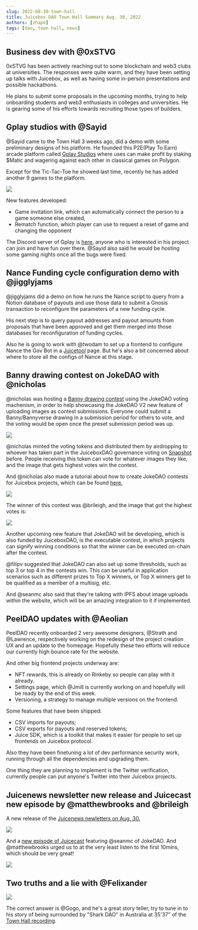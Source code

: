 ```yaml
---
slug: 2022-08-30-town-hall
title: Juicebox DAO Town Hall Summary Aug. 30, 2022
authors: [zhape]
tags: [dao, town hall, news]
---
```


## Business dev with @0xSTVG

0xSTVG has been actively reaching out to some blockchain and web3 clubs at universities. The responses were quite warm, and they have been setting up talks with Juicebox, as well as having some in-person presentations and possible hackathons.

He plans to submit some proposals in the upcoming months, trying to help onboarding students and web3 enthusiasts in colleges and universities. He is gearing some of his efforts towards recruiting those types of builders.

## Gplay studios with @Sayid

@Sayid came to the Town Hall 3 weeks ago, did a demo with some preliminary designs of his platform. He founded this P2E(Play To Earn) arcade platform called [Gplay Studios](https://gplaystudios.live/) where uses can make profit by staking $Matic and wagering against each other in classical games on Polygon.

Except for the Tic-Tac-Toe he showed last time, recently he has added another 9 games to the platform.  

![](https://i.imgur.com/WLVnvMC.png) 

New features developed:
- Game invitation link, which can automatically connect the person to a game someone else created,
- Rematch function, which player can use to request a reset of game and changing the opponent

The Discord server of Gplay is [here](https://discord.gg/yBcrh3HnaQ), anyone who is interested in his project can join and have fun over there. @Sayid also said he would be hosting some gaming nights once all the bugs were fixed.

## Nance Funding cycle configuration demo with @jigglyjams

@jigglyjams did a demo on how he runs the Nance script to query from a Notion database of payouts and use those data to submit a Gnosis transaction to reconfigure the parameters of a new funding cycle.

His next step is to query payout addresses and payout amounts from proposals that have been approved and get them merged into those databases for reconfiguration of funding cycles.

Also he is going to work with @twodam to set up a frontend to configure Nance the Gov Bot in a [Juicetool](juicetool.xyz) page. But he's also a bit concerned about where to store all the configs of Nance at this stage.

## Banny drawing contest on JokeDAO with @nicholas

@nicholas was hosting a [Banny drawing contest](https://www.jokedao.io/contest/polygon/0x5165B4a0b7A49601Ec588196B5c83D04E70E58B2) using the JokeDAO voting machenism, in order to help showcasing the JokeDAO V2 new feature of uploading images as contest submissions. Everyone could submit a Banny/Bannyverse drawing in a submission period for others to vote, and the voting would be open once the preset submission period was up.  

![](https://i.imgur.com/ucjoFlk.png)

@nicholas minted the voting tokens and distributed them by airdropping to whoever has taken part in the JuiceboxDAO governance voting on [Snapshot](https://snapshot.org/#/jbdao.eth) before. People receiving this token can vote for whatever images they like, and the image that gets highest votes win the contest.

And @nicholas also made a tutorial about how to create JokeDAO contests for Juicebox projects, which can be found [here.](https://www.youtube.com/watch?v=KIL8MpcqpVY)  

![](https://i.imgur.com/EXxtk3S.png)

The winner of this contest was @brileigh, and the image that got the highest votes is:  

![](https://i.imgur.com/0JlYXq0.jpg)

Another upcoming new feature that JokeDAO will be developing, which is also funded by JuiceboxDAO, is the executable contest, in which projects can signify winning conditions so that the winner can be executed on-chain after the contest.

@filipv suggested that JokeDAO can also set up some thresholds, such as top 3 or top 4 in the contests win. This can be useful in application scenarios such as different prizes to Top X winners, or Top X winners get to be  qualified as a member of a multisig, etc.

And @seanmc also said that they're talking with IPFS about image uploads within the website, which will be an amazing integration to it if implemented.

## PeelDAO updates with @Aeolian

PeelDAO recently onboarded 2 very awesome designers, @Strath and @Lawrence, respectively working on the redesign of the project creation UX and an update to the homepage. Hopefully these two efforts will reduce our currently high bounce rate for the website.

And other big frontend projects underway are:
- NFT rewards, this is already on Rinkeby so people can play with it already.
- Settings page, which @Jmill is currently working on and hopefully will be ready by the end of this week.
- Versioning, a strategy to manage multiple versions on the frontend.

Some features that have been shipped:
- CSV imports for payouts;
- CSV exports for payouts and reserved tokens;
- Juice SDK, which is a toolkit that makes it easier for people to set up frontends on Juicebox protocol.

Also they have been finetuning a lot of dev performance security work, running through all the dependencies and upgrading them.

One thing they are planning to implement is the Twitter verification, currently people can put anyone's Twitter into their Juicebox projects.

## Juicenews newsletter new release and Juicecast new episode by @matthewbrooks and @brileigh

A new release of the [Juicenews newletters on Aug. 30.](https://juicenews.beehiiv.com/p/juicenews-aug-30)  

![](https://i.imgur.com/TUBI8pS.jpg)

And a [new episode of Juicecast](https://podcasts.google.com/feed/aHR0cHM6Ly9hbmNob3IuZm0vcy83OGQ1ZDlhMC9wb2RjYXN0L3Jzcw/episode/YmRmMDFlYmItNDg5NC00MjNjLWExMzctMTJmMDM0ZDEzYzdi?sa=X&ved=0CAUQkfYCahcKEwiYvrT3je_5AhUAAAAAHQAAAAAQAQ) featuring @seanmc of JokeDAO. And @matthewbrooks urged us to at the very least listen to the first 10mins, which should be very great!  

![](https://i.imgur.com/OdPaEgh.png)


## Two truths and a lie with @Felixander

![](https://i.imgur.com/ExExmcl.png)

The correct answer is @Gogo, and he's a great story teller, try to tune in to his story of being surrounded by "Shark DAO" in Australia at 35'37" of the [Town Hall recording](https://www.notion.so/juicebox/FC-29-Town-Hall-A-1fc041a5539d4d7ca79072ad599b81dc).
